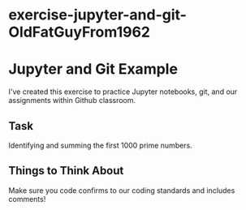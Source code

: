 # exercise-jupyter-and-git-OldFatGuyFrom1962
# Jupyter and Git Example

I've created this exercise to practice Jupyter notebooks, 
git, and our assignments within Github classroom.

## Task

Identifying and summing the first 1000 prime numbers.

## Things to Think About

Make sure you code confirms to our coding standards and
includes comments! 
